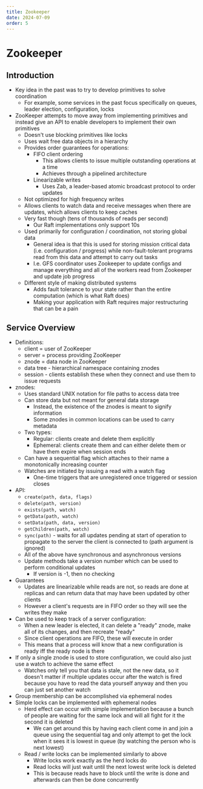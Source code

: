 ```yaml
---
title: Zookeeper
date: 2024-07-09
order: 5
---
```


# Zookeeper

## Introduction

- Key idea in the past was to try to develop primitives to solve coordination
  - For example, some services in the past focus specifically on queues, leader election, configuration, locks
- ZooKeeper attempts to move away from implementing primitives and instead give an API to enable developers to implement their own primitives
  - Doesn't use blocking primitives like locks
  - Uses wait free data objects in a hierarchy
  - Provides order guarantees for operations:
    - FIFO client ordering
      - This allows clients to issue multiple outstanding operations at a time
      - Achieves through a pipelined architecture
    - Linearizable writes
      - Uses Zab, a leader-based atomic broadcast protocol to order updates
  - Not optimized for high frequency writes
  - Allows clients to watch data and receive messages when there are updates, which allows clients to keep caches
  - Very fast though (tens of thousands of reads per second)
    - Our Raft implementations only support 10s
  - Used primarily for configuration / coordination, not storing global data
    - General idea is that this is used for storing mission critical data (i.e. configuration / progress) while non-fault-tolerant programs read from this data and attempt to carry out tasks
    - I.e. GFS coordinator uses Zookeeper to update configs and manage everything and all of the workers read from Zookeeper and update job progress
  - Different style of making distributed systems
    - Adds fault tolerance to your state rather than the entire computation (which is what Raft does)
    - Making your application with Raft requires major restructuring that can be a pain

## Service Overview

- Definitions:
  - client = user of ZooKeeper
  - server = process providing ZooKeeper
  - znode = data node in ZooKeeper
  - data tree - hierarchical namespace containing znodes
  - session - clients establish these when they connect and use them to issue requests
- znodes:
  - Uses standard UNIX notation for file paths to access data tree
  - Can store data but not meant for general data storage
    - Instead, the existence of the znodes is meant to signify information
    - Some znodes in common locations can be used to carry metadata
  - Two types:
    - Regular: clients create and delete them explicitly
    - Ephemeral: clients create them and can either delete them or have them expire when session ends
  - Can have a sequential flag which attaches to their name a monotonically increasing counter
  - Watches are initiated by issuing a read with a watch flag
    - One-time triggers that are unregistered once triggered or session closes
- API:
  - `create(path, data, flags)`
  - `delete(path, version)`
  - `exists(path, watch)`
  - `getData(path, watch)`
  - `setData(path, data, version)`
  - `getChildren(path, watch)`
  - `sync(path)` - waits for all updates pending at start of operation to propagate to the server the client is connected to (path argument is ignored)
  - All of the above have synchronous and asynchronous versions
  - Update methods take a version number which can be used to perform conditional updates
    - If version is -1, then no checking
- Guarantees
  - Updates are linearizable while reads are not, so reads are done at replicas and can return data that may have been updated by other clients
  - However a client's requests are in FIFO order so they will see the writes they make
- Can be used to keep track of a server configuration:
  - When a new leader is elected, it can delete a "ready" znode, make all of its changes, and then recreate "ready"
  - Since client operations are FIFO, these will execute in order
  - This means that a process will know that a new configuration is ready iff the ready node is there
- If only a single znode is used to store configuration, we could also just use a watch to achieve the same effect
  - Watches only tell you that data is stale, not the new data, so it doesn't matter if multiple updates occur after the watch is fired because you have to read the data yourself anyway and then you can just set another watch
- Group membership can be accomplished via ephemeral nodes
- Simple locks can be implemented with ephemeral nodes
  - Herd effect can occur with simple implementation because a bunch of people are waiting for the same lock and will all fight for it the second it is deleted
    - We can get around this by having each client come in and join a queue using the sequential tag and only attempt to get the lock when it sees it is lowest in queue (by watching the person who is next lowest)
  - Read / write locks can be implemented similarly to above
    - Write locks work exactly as the herd locks do
    - Read locks will just wait until the next lowest write lock is deleted
    - This is because reads have to block until the write is done and afterwards can then be done concurrently
